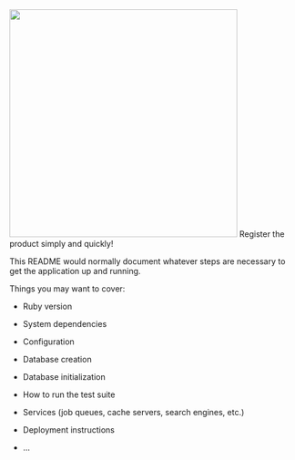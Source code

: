 <img src="https://user-images.githubusercontent.com/79415128/148537348-7fa0eac4-79f8-4bf0-be6a-2220b418c9ee.png" width="400" height="400"/>
Register the product simply and quickly!


This README would normally document whatever steps are necessary to get the
application up and running.

Things you may want to cover:

* Ruby version

* System dependencies

* Configuration

* Database creation

* Database initialization

* How to run the test suite

* Services (job queues, cache servers, search engines, etc.)

* Deployment instructions

* ...
